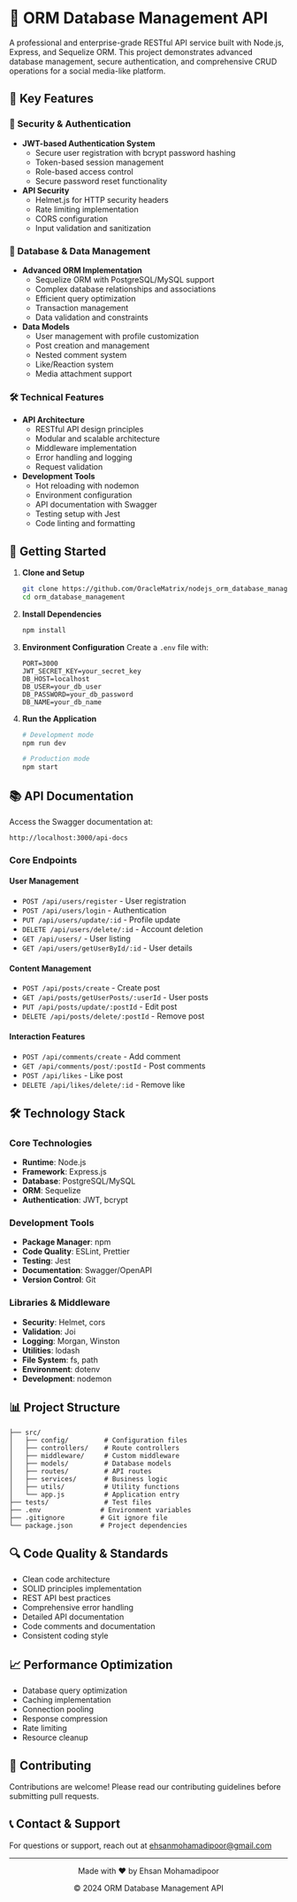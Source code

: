 # 🚀 ORM Database Management API

A professional and enterprise-grade RESTful API service built with Node.js, Express, and Sequelize ORM. This project demonstrates advanced database management, secure authentication, and comprehensive CRUD operations for a social media-like platform.

## 🌟 Key Features

### 🔐 Security & Authentication

- **JWT-based Authentication System**
  - Secure user registration with bcrypt password hashing
  - Token-based session management
  - Role-based access control
  - Secure password reset functionality
- **API Security**
  - Helmet.js for HTTP security headers
  - Rate limiting implementation
  - CORS configuration
  - Input validation and sanitization

### 💾 Database & Data Management

- **Advanced ORM Implementation**
  - Sequelize ORM with PostgreSQL/MySQL support
  - Complex database relationships and associations
  - Efficient query optimization
  - Transaction management
  - Data validation and constraints
- **Data Models**
  - User management with profile customization
  - Post creation and management
  - Nested comment system
  - Like/Reaction system
  - Media attachment support

### 🛠️ Technical Features

- **API Architecture**
  - RESTful API design principles
  - Modular and scalable architecture
  - Middleware implementation
  - Error handling and logging
  - Request validation
- **Development Tools**
  - Hot reloading with nodemon
  - Environment configuration
  - API documentation with Swagger
  - Testing setup with Jest
  - Code linting and formatting

## 🚀 Getting Started

1. **Clone and Setup**

   ```bash
   git clone https://github.com/OracleMatrix/nodejs_orm_database_management
   cd orm_database_management
   ```

2. **Install Dependencies**

   ```bash
   npm install
   ```

3. **Environment Configuration**
   Create a `.env` file with:

   ```
   PORT=3000
   JWT_SECRET_KEY=your_secret_key
   DB_HOST=localhost
   DB_USER=your_db_user
   DB_PASSWORD=your_db_password
   DB_NAME=your_db_name
   ```

4. **Run the Application**

   ```bash
   # Development mode
   npm run dev

   # Production mode
   npm start
   ```

## 📚 API Documentation

Access the Swagger documentation at:

```
http://localhost:3000/api-docs
```

### Core Endpoints

#### User Management

- `POST /api/users/register` - User registration
- `POST /api/users/login` - Authentication
- `PUT /api/users/update/:id` - Profile update
- `DELETE /api/users/delete/:id` - Account deletion
- `GET /api/users/` - User listing
- `GET /api/users/getUserById/:id` - User details

#### Content Management

- `POST /api/posts/create` - Create post
- `GET /api/posts/getUserPosts/:userId` - User posts
- `PUT /api/posts/update/:postId` - Edit post
- `DELETE /api/posts/delete/:postId` - Remove post

#### Interaction Features

- `POST /api/comments/create` - Add comment
- `GET /api/comments/post/:postId` - Post comments
- `POST /api/likes` - Like post
- `DELETE /api/likes/delete/:id` - Remove like

## 🛠️ Technology Stack

### Core Technologies

- **Runtime**: Node.js
- **Framework**: Express.js
- **Database**: PostgreSQL/MySQL
- **ORM**: Sequelize
- **Authentication**: JWT, bcrypt

### Development Tools

- **Package Manager**: npm
- **Code Quality**: ESLint, Prettier
- **Testing**: Jest
- **Documentation**: Swagger/OpenAPI
- **Version Control**: Git

### Libraries & Middleware

- **Security**: Helmet, cors
- **Validation**: Joi
- **Logging**: Morgan, Winston
- **Utilities**: lodash
- **File System**: fs, path
- **Environment**: dotenv
- **Development**: nodemon

## 📊 Project Structure

```
├── src/
│   ├── config/         # Configuration files
│   ├── controllers/    # Route controllers
│   ├── middleware/     # Custom middleware
│   ├── models/         # Database models
│   ├── routes/         # API routes
│   ├── services/       # Business logic
│   ├── utils/          # Utility functions
│   └── app.js          # Application entry
├── tests/              # Test files
├── .env               # Environment variables
├── .gitignore         # Git ignore file
└── package.json       # Project dependencies
```

## 🔍 Code Quality & Standards

- Clean code architecture
- SOLID principles implementation
- REST API best practices
- Comprehensive error handling
- Detailed API documentation
- Code comments and documentation
- Consistent coding style

## 📈 Performance Optimization

- Database query optimization
- Caching implementation
- Connection pooling
- Response compression
- Rate limiting
- Resource cleanup

## 🤝 Contributing

Contributions are welcome! Please read our contributing guidelines before submitting pull requests.

## 📞 Contact & Support

For questions or support, reach out at [ehsanmohamadipoor@gmail.com](mailto:ehsanmohamadipoor@gmail.com)

---

<div align="center">
  <p>Made with ❤️ by Ehsan Mohamadipoor</p>
  <p>© 2024 ORM Database Management API</p>
</div>
